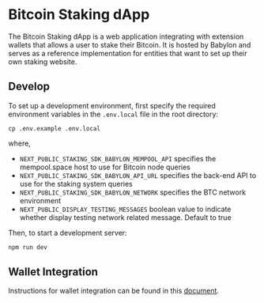 # Bitcoin Staking dApp

The Bitcoin Staking dApp is a web application integrating with extension
wallets that allows a user to stake their Bitcoin. It is hosted by Babylon and
serves as a reference implementation for entities that want to set up their own
staking website.

## Develop

To set up a development environment, first specify the required environment
variables in the `.env.local` file in the root directory:

```
cp .env.example .env.local
```

where,

- `NEXT_PUBLIC_STAKING_SDK_BABYLON_MEMPOOL_API` specifies the mempool.space host to use for Bitcoin
  node queries
- `NEXT_PUBLIC_STAKING_SDK_BABYLON_API_URL` specifies the back-end API to use for the staking
  system queries
- `NEXT_PUBLIC_STAKING_SDK_BABYLON_NETWORK` specifies the BTC network environment
- `NEXT_PUBLIC_DISPLAY_TESTING_MESSAGES` boolean value to indicate whether display 
testing network related message. Default to true

Then, to start a development server:

```bash
npm run dev
```

## Wallet Integration

Instructions for wallet integration can be found in this
[document](./docs/WalletIntegration.md).
